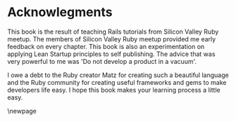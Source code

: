 # Acknowlegments #

This book is the result of teaching Rails tutorials from Silicon Valley Ruby meetup. The members of Silicon Valley Ruby meetup provided me early feedback on every chapter. This book is also an experimentation on applying Lean Startup principles to self publishing. The advice that was very powerful to me was 'Do not develop a product in a vacuum'.

I owe a debt to the Ruby creator Matz for creating such a beautiful language and the Ruby community for creating useful frameworks and gems to make developers life easy. I hope this book makes your learning process a little easy. 

\newpage
